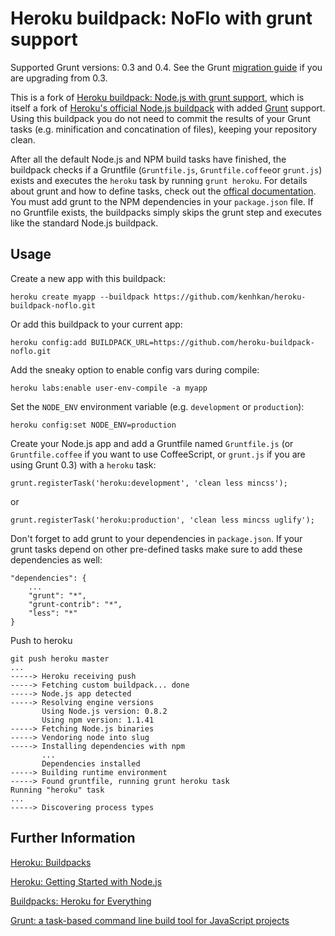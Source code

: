Heroku buildpack: NoFlo with grunt support
==========================================

Supported Grunt versions: 0.3 and 0.4.  See the Grunt [migration
guide](https://github.com/gruntjs/grunt/wiki/Upgrading-from-0.3-to-0.4)
if you are upgrading from 0.3.

This is a fork of [Heroku buildpack: Node.js with grunt
support](https://github.com/mbuchetics/heroku-buildpack-nodejs-grunt),
which is itself a fork of [Heroku's official Node.js
buildpack](https://github.com/heroku/heroku-buildpack-nodejs) with added
[Grunt](http://gruntjs.com/) support.  Using this buildpack you do not
need to commit the results of your Grunt tasks (e.g. minification and
concatination of files), keeping your repository clean.

After all the default Node.js and NPM build tasks have finished, the
buildpack checks if a Gruntfile (`Gruntfile.js`, `Gruntfile.coffee`or
`grunt.js`) exists and executes the `heroku` task by running `grunt
heroku`. For details about grunt and how to define tasks, check out the
[offical documentation](http://gruntjs.com/getting-started). You must
add grunt to the NPM dependencies in your `package.json` file.  If no
Gruntfile exists, the buildpacks simply skips the grunt step and
executes like the standard Node.js buildpack.

Usage
-----

Create a new app with this buildpack:

    heroku create myapp --buildpack https://github.com/kenhkan/heroku-buildpack-noflo.git

Or add this buildpack to your current app:

    heroku config:add BUILDPACK_URL=https://github.com/heroku-buildpack-noflo.git

Add the sneaky option to enable config vars during compile:

    heroku labs:enable user-env-compile -a myapp

Set the `NODE_ENV` environment variable (e.g. `development` or `production`):

    heroku config:set NODE_ENV=production

Create your Node.js app and add a Gruntfile named  `Gruntfile.js` (or
`Gruntfile.coffee` if you want to use CoffeeScript, or `grunt.js` if you
are using Grunt 0.3) with a `heroku` task:

    grunt.registerTask('heroku:development', 'clean less mincss');
    
or

    grunt.registerTask('heroku:production', 'clean less mincss uglify');

Don't forget to add grunt to your dependencies in `package.json`. If
your grunt tasks depend on other pre-defined tasks make sure to add
these dependencies as well:

    "dependencies": {
        ...
        "grunt": "*",
        "grunt-contrib": "*",
        "less": "*"
    }

Push to heroku

    git push heroku master
    ...
    -----> Heroku receiving push
    -----> Fetching custom buildpack... done
    -----> Node.js app detected
    -----> Resolving engine versions
           Using Node.js version: 0.8.2
           Using npm version: 1.1.41
    -----> Fetching Node.js binaries
    -----> Vendoring node into slug
    -----> Installing dependencies with npm
           ...
           Dependencies installed
    -----> Building runtime environment
    -----> Found gruntfile, running grunt heroku task
    Running "heroku" task
    ...
    -----> Discovering process types

Further Information
-------------------

[Heroku: Buildpacks](https://devcenter.heroku.com/articles/buildpacks)

[Heroku: Getting Started with Node.js](https://devcenter.heroku.com/articles/nodejs)

[Buildpacks: Heroku for Everything](http://blog.heroku.com/archives/2012/7/17/buildpacks/)

[Grunt: a task-based command line build tool for JavaScript projects](http://gruntjs.com/)
